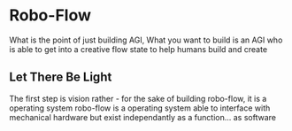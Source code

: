 # Robo-Flow
What is the point of just building AGI, What you want to build is an AGI who is able to get into a creative flow state to help humans build and create

## Let There Be Light
The first step is vision
rather - for the sake of building robo-flow, it is a operating system
robo-flow is a operating system able to interface with mechanical hardware but exist independantly as a function... as software
